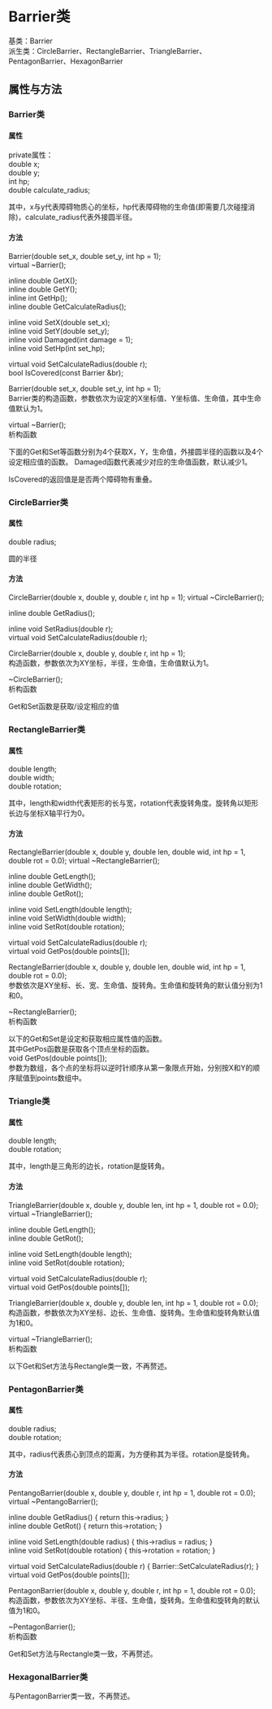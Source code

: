 # Barrier类
基类：Barrier  
派生类：CircleBarrier、RectangleBarrier、TriangleBarrier、PentagonBarrier、HexagonBarrier
## 属性与方法
### Barrier类
#### 属性
private属性：  
double x;  
double y;  
int hp;  
double calculate_radius;  

其中，x与y代表障碍物质心的坐标，hp代表障碍物的生命值(即需要几次碰撞消除)，calculate_radius代表外接圆半径。  
#### 方法
Barrier(double set_x, double set_y, int hp = 1);  
virtual ~Barrier();  

inline double GetX();  
inline double GetY();  
inline int GetHp();  
inline double GetCalculateRadius();  

inline void SetX(double set_x);  
inline void SetY(double set_y);  
inline void Damaged(int damage = 1);  
inline void SetHp(int set_hp);  

virtual void SetCalculateRadius(double r);  
bool IsCovered(const Barrier &br);  

Barrier(double set_x, double set_y, int hp = 1);  
Barrier类的构造函数，参数依次为设定的X坐标值、Y坐标值、生命值，其中生命值默认为1。

virtual ~Barrier();  
析构函数

下面的Get和Set等函数分别为4个获取X，Y，生命值，外接圆半径的函数以及4个设定相应值的函数。
Damaged函数代表减少对应的生命值函数，默认减少1。  

IsCovered的返回值是是否两个障碍物有重叠。

### CircleBarrier类
#### 属性
double radius;  

圆的半径

#### 方法
CircleBarrier(double x, double y, double r, int hp = 1);
virtual ~CircleBarrier();

inline double GetRadius();

inline void SetRadius(double r);  
virtual void SetCalculateRadius(double r);  

CircleBarrier(double x, double y, double r, int hp = 1);  
构造函数，参数依次为XY坐标，半径，生命值，生命值默认为1。

~CircleBarrier();  
析构函数

Get和Set函数是获取/设定相应的值

### RectangleBarrier类
#### 属性
double length;  
double width;  
double rotation;  

其中，length和width代表矩形的长与宽，rotation代表旋转角度。旋转角以矩形长边与坐标X轴平行为0。

#### 方法

RectangleBarrier(double x, double y, double len, double wid, int hp = 1, double rot = 0.0);
virtual ~RectangleBarrier();

inline double GetLength();  
inline double GetWidth();  
inline double GetRot();  

inline void SetLength(double length);  
inline void SetWidth(double width);  
inline void SetRot(double rotation);  

virtual void SetCalculateRadius(double r);  
virtual void GetPos(double points[]);

RectangleBarrier(double x, double y, double len, double wid, int hp = 1, double rot = 0.0);  
参数依次是XY坐标、长、宽、生命值、旋转角。生命值和旋转角的默认值分别为1和0。

~RectangleBarrier();  
析构函数

以下的Get和Set是设定和获取相应属性值的函数。  
其中GetPos函数是获取各个顶点坐标的函数。  
void GetPos(double points[]);  
参数为数组，各个点的坐标将以逆时针顺序从第一象限点开始，分别按X和Y的顺序赋值到points数组中。

###  Triangle类
#### 属性
double length;  
double rotation;

其中，length是三角形的边长，rotation是旋转角。

#### 方法
TriangleBarrier(double x, double y, double len, int hp = 1, double rot = 0.0);  
virtual ~TriangleBarrier();

inline double GetLength();  
inline double GetRot();  

inline void SetLength(double length);  
inline void SetRot(double rotation);  

virtual void SetCalculateRadius(double r);  
virtual void GetPos(double points[]);

TriangleBarrier(double x, double y, double len, int hp = 1, double rot = 0.0);  
构造函数，参数依次为XY坐标、边长、生命值、旋转角。生命值和旋转角默认值为1和0。

virtual ~TriangleBarrier();  
析构函数

以下Get和Set方法与Rectangle类一致，不再赘述。

### PentagonBarrier类
#### 属性
double radius;  
double rotation;  

其中，radius代表质心到顶点的距离，为方便称其为半径。rotation是旋转角。

#### 方法

PentangoBarrier(double x, double y, double r, int hp = 1, double rot = 0.0);  
virtual ~PentangoBarrier();

inline double GetRadius() { return this->radius; }  
inline double GetRot() { return this->rotation; }

inline void SetLength(double radius) { this->radius = radius; }  
inline void SetRot(double rotation) { this->rotation = rotation; }
	
virtual void SetCalculateRadius(double r) { Barrier::SetCalculateRadius(r); }  
virtual void GetPos(double points[]);

PentagonBarrier(double x, double y, double r, int hp = 1, double rot = 0.0);  
构造函数，参数依次为XY坐标、半径、生命值，旋转角。生命值和旋转角的默认值为1和0。

~PentagonBarrier();  
析构函数

Get和Set方法与Rectangle类一致，不再赘述。

### HexagonalBarrier类
与PentagonBarrier类一致，不再赘述。